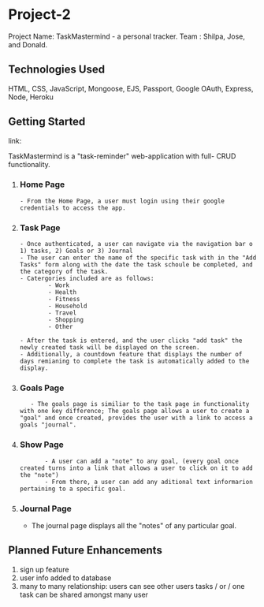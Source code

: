 # Project-2 
Project Name: TaskMastermind - a personal tracker.
Team : Shilpa, Jose, and Donald. 

## Technologies Used
HTML, CSS, JavaScript, Mongoose, EJS, Passport, Google OAuth, Express, Node, Heroku

## Getting Started 

link: 

TaskMastermind is a "task-reminder" web-application with full- CRUD functionality. 

 1) ### Home Page 
        - From the Home Page, a user must login using their google credentials to access the app. 
 2) ### Task Page 
        - Once authenticated, a user can navigate via the navigation bar o 1) tasks, 2) Goals or 3) Journal
        - The user can enter the name of the specific task with in the "Add Tasks" form along with the date the task schoule be completed, and the category of the task. 
        - Catergories included are as follows: 
                - Work   
                - Health
                - Fitness
                - Household
                - Travel
                - Shopping
                - Other

        - After the task is entered, and the user clicks "add task" the newly created task will be displayed on the screen. 
        - Additionally, a countdown feature that displays the number of days remianing to complete the task is automatically added to the display. 
  3) ### Goals Page 
            - The goals page is similiar to the task page in functionality with one key difference; The goals page allows a user to create a "goal" and once created, provides the user with a link to access a goals "journal". 

  4) ### Show Page 
                - A user can add a "note" to any goal, (every goal once created turns into a link that allows a user to click on it to add the "note")
                - From there, a user can add any aditional text informarion pertaining to a specific goal. 
    
  5) ### Journal Page
        - The journal page displays all the "notes" of any particular goal. 



## Planned Future Enhancements  
1) sign up feature 
2) user info added to database
3) many to many relationship: users can see other users tasks / or / one task can be shared amongst many user 
